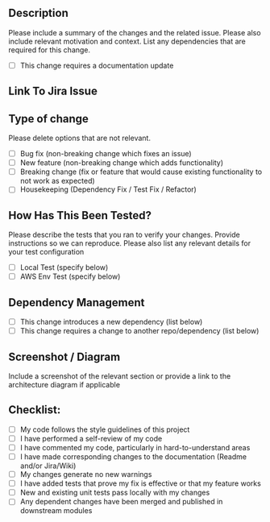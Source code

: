 ## Description

Please include a summary of the changes and the related issue. Please also include relevant motivation and context. List any dependencies that are required for this change.
- [ ] This change requires a documentation update

## Link To Jira Issue

## Type of change
Please delete options that are not relevant.
- [ ] Bug fix (non-breaking change which fixes an issue)
- [ ] New feature (non-breaking change which adds functionality)
- [ ] Breaking change (fix or feature that would cause existing functionality to not work as expected)
- [ ] Housekeeping (Dependency Fix / Test Fix / Refactor)

## How Has This Been Tested?
Please describe the tests that you ran to verify your changes. Provide instructions so we can reproduce. Please also list any relevant details for your test configuration
- [ ] Local Test (specify below)
- [ ] AWS Env Test (specify below)

## Dependency Management
- [ ] This change introduces a new dependency (list below)
- [ ] This change requires a change to another repo/dependency (list below)

## Screenshot / Diagram
Include a screenshot of the relevant section or provide a link to the architecture diagram if applicable

## Checklist:
- [ ] My code follows the style guidelines of this project
- [ ] I have performed a self-review of my code
- [ ] I have commented my code, particularly in hard-to-understand areas
- [ ] I have made corresponding changes to the documentation (Readme and/or Jira/Wiki)
- [ ] My changes generate no new warnings
- [ ] I have added tests that prove my fix is effective or that my feature works
- [ ] New and existing unit tests pass locally with my changes
- [ ] Any dependent changes have been merged and published in downstream modules
